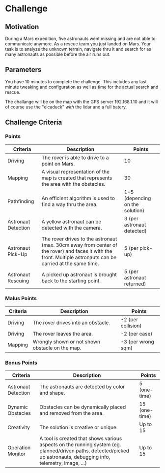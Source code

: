 # Challenge

## Motivation
During a Mars expedition, five astronauts went missing and are not able to communicate anymore. As a rescue team you just landed on Mars. Your task is to analyze the unknown terrain, navigate thru it and search for as many astronauts as possible before the air runs out.

## Parameters
You have 10 minutes to complete the challenge. This includes any last minute tweaking and configuration as well as time for the actual search and rescue.

The challange will be on the map with the GPS server 192.168.1.10 and it will of course use the "elcaduck" _with_ the lidar and a full batery.

## Challenge Criteria

### Points
| Criteria        | Description      | Points |
| --------------- | ---------------- | ------ |
| Driving | The rover is able to drive to a point on Mars. | 10 |
| Mapping | A visual representation of the map is created that represents the area with the obstacles. | 30 |
| Pathfinding | An efficient algorithm is used to find a way thru the area. | 1-5 (depending on the solution) |
| Astronaut Detection | A yellow astronaut can be detected with the camera. | 3 (per astronaut detected) |
| Astronaut Pick-Up | The rover drives to the astronaut (max. 30cm away from center of the rover) and faces it with the front. Multiple astronauts can be carried at the same time. | 5 (per pick-up) |
| Astronaut Rescuing | A picked up astronaut is brought back to the starting point. | 5 (per astronaut returned) |

### Malus Points
| Criteria        | Description     | Points |
| --------------- | --------------- | ------ |
| Driving | The rover drives into an obstacle. | -2 (per collision) |
| Driving | The rover leaves the area. | -2 (per case) |
| Mapping | Wrongly shown or not shown obstacle on the map. | -3 (per wrong sqm) |

### Bonus Points
| Criteria        | Description     | Points |
| --------------- | --------------- | ------ |
| Astronaut Detection | The astronauts are detected by color and shape. | 5 (one-time) |
| Dynamic Obstacles | Obstacles can be dynamically placed and removed from the area. | 15 (one-time) |
| Creativity | The solution is creative or unique. | Up to 15 |
| Operation Monitor | A tool is created that shows various aspects on the running system (eg. planned/driven paths, detected/picked up astronauts, debugging info, telemetry, image, ...) | Up to 15 |
